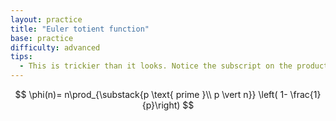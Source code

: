 ```yaml
---
layout: practice 
title: "Euler totient function"
base: practice
difficulty: advanced
tips:
  - This is trickier than it looks. Notice the subscript on the product symbol.
---
```


$$ \phi(n)= n\prod_{\substack{p \text{ prime }\\ p \vert n}} \left( 1- \frac{1}{p}\right) $$
